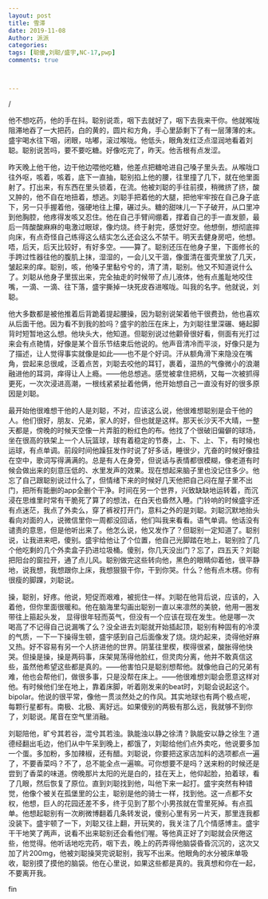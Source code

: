 ```yaml
---
layout: post
title: 雪滞
date: 2019-11-08
Author: 派派
categories: 
tags: [聪傻,刘聪/盛宇,NC-17,pwp]
comments: true



---
```




/

他不想吃药，他的手在抖。聪别说乖，咽下去就好了，咽下去我来干你。他就喉咙阻滞地吞了一大把药，白的黄的，圆片和方角，手心里舔剩下了有一层薄薄的末。盛宇喝水往下咽，闭眼，咕嘟，滚过喉咙。他低头，眼角发红泛点湿润地看着刘聪。聪别说苦吗，要不要吃糖。好像吃完了，昨天。他舌根有点发涩。

昨天晚上他干他，边干他边喂他吃糖，他差点把糖呛进自己嗓子里头去。从喉咙口往外呕，咳着，咳着，底下一直抽，聪别掐上他的腰，往里撞了几下，就在他里面射了。打出来，有东西在里头锁着，在流。他被刘聪的手往前摸，稍微挤了挤，酸又肿的，他不自在地扭着，想逃。刘聪手把着他的大腿，把他牢牢按在自己身子底下，另一只手握着他，强硬地往上攥，碾过头。糖的甜味儿一下子破开，从口里冲到他胸腔，他疼得发咳又忍住。他在自己手臂间绷着，撑着自己的手一直发颤，最后一阵酸酸麻麻的电激过眼球，像灼烧。终于射完，感觉好空。他想倒，想彻底摔向床，有点奇怪自己练得这么结实怎么还会这么不禁干。明天去健身房吧，他想。唔，后天，后天比较好，有好多空。——算了。聪别还压在他身子里，下面修长的手跨过性器往他的腹肌上抹，湿湿的，一会儿又干涸，像蛋清在蛋壳里放了几天，皱起来的痒。聪别，咳，他嗓子里黏兮兮的，清了清，聪别。他又不知道说什么了。刘聪从他身子里拔出来，完全抽走的时候带了点儿液体，他有点羞耻地咬住嘴，一滴、一滴、往下落，盛宇撕掉一块死皮吞进喉咙。叫我的名字。他就说，刘聪。

他大多数都是被他推着后背跪着提起腰操，因为聪别说架着他干很费劲，他也喜欢从后面干他。因为看不到我的脸吗？盛宇的脸压在床上，为刘聪往里深碾、蜷起脚背时短暂地这么想。他块头大，他知道。但聪别说过他颧骨很好看，侧面有光打过来会有点艳情，好像是某个音乐节结束后他说的。他声音清冷而平淡，好像只是为了描述，让人觉得事实就像是如此——也不是个好词。汗从额角滑下来隐没在嘴角，尝起来总很咸，泛着点苦，刘聪去咬他的耳钉，裹着，温热的气像微小的浪潮融进他的耳洞，痒得让人上瘾。——他总想逃。感觉被拿住把柄，又每一次被抓得更死，一次次浸进高潮，一根线紧紧扯着他俩，他开始想自己一直没有好的很多原因是刘聪。

最开始他很难想干他的人是刘聪，不对，应该这么说，他很难想聪别是会干他的人。他们很好，朋友、兄弟，家人的好，但也就是这样。那天长沙天不大晴，一整天都是，傍晚的时候天空像一片弄脏的粉红色的布。他找了个很破旧偏僻的球场，坐在很高的铁架上一个人玩篮球，球有着稳定的节奏，上、下、上、下，有时候也运球，有点单调。前段时间他躁狂发作时说了好多话，睡很少，亢奋的时候好像挂在空中，歌词写得满满的。总是有人在身旁，但说话与表情都很模糊，像老道有时候会做出来的刻意压低的、水里发声的效果。现在想起来脑子里也没记住多少。他忘了自己跟聪别说过什么了，但情绪下来的时候好几天他把自己闷在屋子里不出门，把所有能删的app全删个干净。时间在另一个世界，兴致缺缺地运转着，而沉浸在思维里时常有干脆死了算了的想法，在白天也昏然入睡。门铃响的时候盛宇还有点迷茫，我点了外卖么，穿了裤衩打开门，意料之外的是刘聪。刘聪沉默地抬头看向对面的人，说微信里你一周都没回话，他们叫我来看看。语气单调。他话没有谴责的意思，但是他听出来了。他怎么说，他又发作了？但聪别一定知道了。聪别说，让我进来吧，傻别。盛宇给他让了个位置，他自己光脚踏在地上，聪别捡了几个他吃剩的几个外卖盒子扔进垃圾桶。傻别，你几天没出门？忘了，四五天？刘聪把阳台的窗拉开，通了点儿风。聪别做完这些转向他，黑色的眼睛仰着他，很平静地，说我想，我想跟你上床，我想狠狠干你，干到你哭。什么？他有点木楞。你有很瘦的脚踝，刘聪说。

操，聪别，好疼。他说，短促而艰难，被扼住一样。刘聪在他背后说，应该的，入着他，但你里面很暖和。他在脑海里勾画出聪别一直以来凛然的美貌，他用一圈发带往上箍起头发， 显得很年轻而英气，但没有一个应该在现在发生。他是哪一次喝高了不记得自己说漏嘴了么？没全进去刘聪就开始插起顶，聪别有种固有的冷漠的气质，一下一下操得生顿，盛宇感到自己后面像发了烧。烧灼起来，烫得他好麻又热。好不容易有另一个人挤进他的世界。阴茎往里楔，楔得很紧，酸胀得他快哭。但操是操，操是两码事，床架晃荡得他脸红，但灵肉分离，他并不敢真信这些，虽然他希望这些都是真的。——他害怕只是聪别想帮他。就像他自己的兄弟有难，他也会帮他们，做很多事，只是没帮在床上。——他很难想刘聪会愿意这样对他。有时候他们坐在地上，靠着床脚，听着刚发来的beat时，刘聪会说起这个。bipolar。他说的很平常，像他一贯淡然处之的作风。其实地球也有两个极点呢，每颗行星都有。南极、北极、离好远。如果傻别的两极有那么远，我就够不到你了，刘聪说。尾音在空气里消融。

刘聪陪他，旷兮其若谷，混兮其若浊。孰能浊以静之徐清？孰能安以静之徐生？道德经翻出毛边，他们从中午呆到晚上，都饿了，刘聪给他们点外卖吃，他说要多加一个蛋。多加粉，多加辣椒，还有醋。刘聪说，你要把这家店加料的选项都点一遍了，不要香菜吗？不了，总不能全点一遍嘛。可你想要不是吗？送来粉的时候还是尝到了香菜的味道。傍晚那片太阳的光是白的，挂在天上，他仰起脸，拍着球，看了几眼，然后恢复了原位。直到刘聪找到他，叫他下来一起打。盛宇突然有种错觉，他像个被关在孤堡里的公主，聪别是他的骑士一样，找到他。这一点都不女权，他想，巨人的花园还差不多，终于见到了那个小男孩就在雪里死掉。有点孤单。他想起聪别有一次刷微博翻着几条转发说，傻别心里有另一片天，那里连我都没装下。盛宇顿了一下，刘聪又往上翻，开玩笑的，我关注了几个情感博主。盛宇干干地笑了两声，说看不出来聪别还会看他们喔。等他真正好了刘聪就会厌倦这些，他觉得。他听话地吃完药，咽下去，晚上的药弄得他脑袋昏昏沉沉的，这次又加了片200mg，他被刘聪操哭完说聪别，我写不出来。他眼角的水分被床单吸收，聪别摸了摸他的脑袋。他在心里说，如果这些都是真的。我真想和你在一起，不要离开我。

fin
